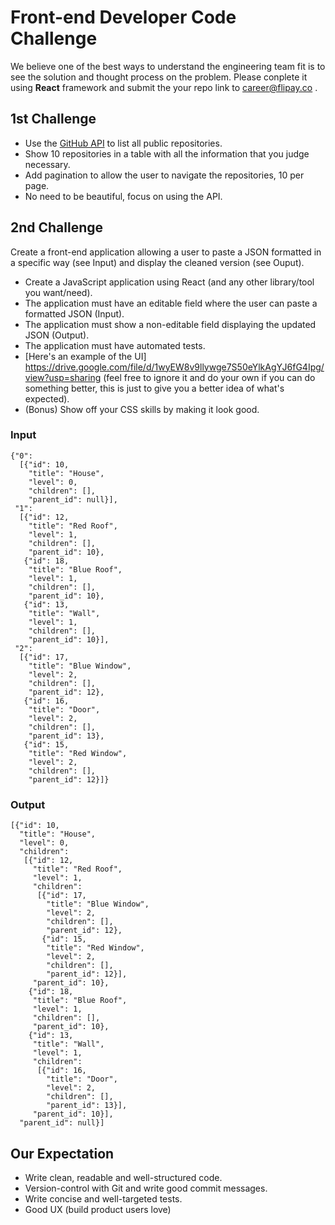 

# Front-end Developer Code Challenge

We believe one of the best ways to understand the engineering team fit is to see the solution and thought process on the problem. Please conplete it using **React** framework and submit the your repo link to career@flipay.co . 

## 1st Challenge

- Use the [GitHub API](https://developer.github.com/v3/repos/#list-all-public-repositories) to list all public repositories.
- Show 10 repositories in a table with all the information that you judge necessary.
- Add pagination to allow the user to navigate the repositories, 10 per page.
- No need to be beautiful, focus on using the API.

## 2nd Challenge

Create a front-end application allowing a user to paste a JSON formatted in a specific way (see Input) and display the cleaned version (see Ouput).

- Create a JavaScript application using React (and any other library/tool you want/need).
- The application must have an editable field where the user can paste a formatted JSON (Input).
- The application must show a non-editable field displaying the updated JSON (Output).
- The application must have automated tests.
- [Here's an example of the UI]
https://drive.google.com/file/d/1wyEW8v9llywge7S50eYlkAgYJ6fG4Ipg/view?usp=sharing
(feel free to ignore it and do your own if you can do something better, this is just to give you a better idea of what's expected).
- (Bonus) Show off your CSS skills by making it look good.

### Input

```
{"0": 
  [{"id": 10,
    "title": "House",
    "level": 0,
    "children": [],
    "parent_id": null}],
 "1": 
  [{"id": 12,
    "title": "Red Roof",
    "level": 1,
    "children": [],
    "parent_id": 10},
   {"id": 18,
    "title": "Blue Roof",
    "level": 1,
    "children": [],
    "parent_id": 10},
   {"id": 13,
    "title": "Wall",
    "level": 1,
    "children": [],
    "parent_id": 10}],
 "2": 
  [{"id": 17,
    "title": "Blue Window",
    "level": 2,
    "children": [],
    "parent_id": 12},
   {"id": 16,
    "title": "Door",
    "level": 2,
    "children": [],
    "parent_id": 13},
   {"id": 15,
    "title": "Red Window",
    "level": 2,
    "children": [],
    "parent_id": 12}]}
```

### Output

```
[{"id": 10,
  "title": "House",
  "level": 0,
  "children": 
   [{"id": 12,
     "title": "Red Roof",
     "level": 1,
     "children": 
      [{"id": 17,
        "title": "Blue Window",
        "level": 2,
        "children": [],
        "parent_id": 12},
       {"id": 15,
        "title": "Red Window",
        "level": 2,
        "children": [],
        "parent_id": 12}],
     "parent_id": 10},
    {"id": 18,
     "title": "Blue Roof",
     "level": 1,
     "children": [],
     "parent_id": 10},
    {"id": 13,
     "title": "Wall",
     "level": 1,
     "children": 
      [{"id": 16,
        "title": "Door",
        "level": 2,
        "children": [],
        "parent_id": 13}],
     "parent_id": 10}],
  "parent_id": null}]
```


## Our Expectation

- Write clean, readable and well-structured code.
- Version-control with Git and write good commit messages.
- Write concise and well-targeted tests.
- Good UX (build product users love)

